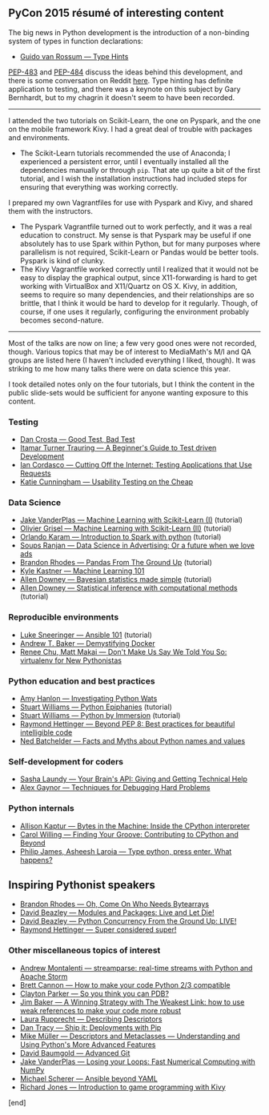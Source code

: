 ## PyCon 2015 résumé of interesting content

The big news in Python development is the introduction of a non-binding system of types in function declarations:

 * [Guido van Rossum — Type Hints](https://www.youtube.com/watch?v=2wDvzy6Hgxg)

[PEP-483](https://www.python.org/dev/peps/pep-0483/) and [PEP-484](https://www.python.org/dev/peps/pep-0484/) discuss the ideas behind this development, and there is some conversation on Reddit [here](http://www.reddit.com/r/Python/comments/2pveeq/guido_van_rossum_the_theory_of_type_hinting_for/). Type hinting has definite application to testing, and there was a keynote on this subject by Gary Bernhardt, but to my chagrin it doesn't seem to have been recorded.

---

I attended the two tutorials on Scikit-Learn, the one on Pyspark, and the one on the mobile framework Kivy. I had a great deal of trouble with packages and environments. 

 * The Scikit-Learn tutorials recommended the use of Anaconda; I experienced a persistent error, until I eventually installed all the dependencies manually or through `pip`. That ate up quite a bit of the first tutorial, and I wish the installation instructions had included steps for ensuring that everything was working correctly.
 
I prepared my own Vagrantfiles for use with Pyspark and Kivy, and shared them with the instructors.

 * The Pyspark Vagrantfile turned out to work perfectly, and it was a real education to construct. My sense is that Pyspark may be useful if one absolutely has to use Spark within Python, but for many purposes where parallelism is not required, Scikit-Learn or Pandas would be better tools. Pyspark is kind of clunky.
 * The Kivy Vagrantfile worked correctly until I realized that it would not be easy to display the graphical output, since X11-forwarding is hard to get working with VirtualBox and X11/Quartz on OS X. Kivy, in addition, seems to require so many dependencies, and their relationships are so brittle, that I think it would be hard to develop for it regularly. Though, of course, if one uses it regularly, configuring the environment probably becomes second-nature.

---

Most of the talks are now on line; a few very good ones were not recorded, though. Various topics that may be of interest to MediaMath's M/I and QA groups are listed here (I haven't included everything I liked, though). It was striking to me how many talks there were on data science this year.

I took detailed notes only on the four tutorials, but I think the content in the public slide-sets would be sufficient for anyone wanting exposure to this content. 

### Testing

 * [Dan Crosta — Good Test, Bad Test](https://www.youtube.com/watch?v=RfR_QRoNZxo)
 * [Itamar Turner Trauring — A Beginner's Guide to Test driven Development](https://www.youtube.com/watch?v=dM7N6PFP3uo)
 * [Ian Cordasco — Cutting Off the Internet: Testing Applications that Use Requests](https://www.youtube.com/watch?v=YHbKxFcDltM)
 * [Katie Cunningham — Usability Testing on the Cheap](https://www.youtube.com/watch?v=zZx2l3BTCrg)
 
### Data Science

 * [Jake VanderPlas — Machine Learning with Scikit-Learn (I)](https://www.youtube.com/watch?v=L7R4HUQ-eQ0) (tutorial)
 * [Olivier Grisel — Machine Learning with Scikit-Learn (II)](https://www.youtube.com/watch?v=oGqGxvqA9-k) (tutorial)
 * [Orlando Karam — Introduction to Spark with python](https://www.youtube.com/watch?v=9xYfNznjClE) (tutorial)
 * [Soups Ranjan — Data Science in Advertising: Or a future when we love ads](https://www.youtube.com/watch?v=HZTgLuOpFU8)
 * [Brandon Rhodes — Pandas From The Ground Up](https://www.youtube.com/watch?v=5JnMutdy6Fw) (tutorial)
 * [Kyle Kastner — Machine Learning 101](https://www.youtube.com/watch?v=r-1XJBHot58)
 * [Allen Downey — Bayesian statistics made simple](https://www.youtube.com/watch?v=5W715nfJNJw) (tutorial)
 * [Allen Downey — Statistical inference with computational methods](https://www.youtube.com/watch?v=5Vjrqnk7Igs) (tutorial)

### Reproducible environments

 * [Luke Sneeringer — Ansible 101](https://www.youtube.com/watch?v=-i1pZ6vvMX8) (tutorial)
 * [Andrew T. Baker — Demystifying Docker](https://www.youtube.com/watch?v=GVVtR_hrdKI)
 * [Renee Chu, Matt Makai — Don't Make Us Say We Told You So: virtualenv for New Pythonistas](https://www.youtube.com/watch?v=Xdv7vwIIThY)
 
### Python education and best practices

 * [Amy Hanlon — Investigating Python Wats](https://www.youtube.com/watch?v=sH4XF6pKKmk)
 * [Stuart Williams — Python Epiphanies](https://www.youtube.com/watch?v=Ug0iDjbMPVg) (tutorial)
 * [Stuart Williams — Python by Immersion](https://www.youtube.com/watch?v=RVNIdoepdzU) (tutorial)
 * [Raymond Hettinger — Beyond PEP 8: Best practices for beautiful intelligible code](https://www.youtube.com/watch?v=wf-BqAjZb8M)
 * [Ned Batchelder — Facts and Myths about Python names and values](https://www.youtube.com/watch?v=_AEJHKGk9ns)

### Self-development for coders

 * [Sasha Laundy — Your Brain's API: Giving and Getting Technical Help](https://www.youtube.com/watch?v=hY14Er6JX2s)
 * [Alex Gaynor — Techniques for Debugging Hard Problems](https://www.youtube.com/watch?v=ij99SGGEX34)

### Python internals

 * [Allison Kaptur — Bytes in the Machine: Inside the CPython interpreter](https://www.youtube.com/watch?v=HVUTjQzESeo)
 * [Carol Willing — Finding Your Groove: Contributing to CPython and Beyond](https://www.youtube.com/watch?v=szeo1XgmuEk)
 * [Philip James, Asheesh Laroia — Type python, press enter. What happens?](https://www.youtube.com/watch?v=XVhSjZYwZJo)

## Inspiring Pythonist speakers
 
 * [Brandon Rhodes — Oh, Come On Who Needs Bytearrays](https://www.youtube.com/watch?v=z9Hmys8ojno)
 * [David Beazley — Modules and Packages: Live and Let Die!](https://www.youtube.com/watch?v=0oTh1CXRaQ0)
 * [David Beazley — Python Concurrency From the Ground Up: LIVE!](https://www.youtube.com/watch?v=MCs5OvhV9S4)
 * [Raymond Hettinger — Super considered super!](https://www.youtube.com/watch?v=EiOglTERPEo)

### Other miscellaneous topics of interest

 * [Andrew Montalenti — streamparse: real-time streams with Python and Apache Storm](https://www.youtube.com/watch?v=ja4Qj9-l6WQ)
 * [Brett Cannon — How to make your code Python 2/3 compatible](https://www.youtube.com/watch?v=KPzDX5TX5HE)
 * [Clayton Parker — So you think you can PDB?](https://www.youtube.com/watch?v=P0pIW5tJrRM)
 * [Jim Baker — A Winning Strategy with The Weakest Link: how to use weak references to make your code more robust](https://www.youtube.com/watch?v=NknSssmLk4w)
 * [Laura Rupprecht — Describing Descriptors](https://www.youtube.com/watch?v=h2-WPwGnHqE)
 * [Dan Tracy — Ship it: Deployments with Pip](https://www.youtube.com/watch?v=aD2CfKQB5xM) 
 * [Mike Müller — Descriptors and Metaclasses — Understanding and Using Python's More Advanced Features](https://www.youtube.com/watch?v=v2WTVCyTYMw)
 * [David Baumgold — Advanced Git](https://www.youtube.com/watch?v=4EOZvow1mk4)
 * [Jake VanderPlas — Losing your Loops: Fast Numerical Computing with NumPy ](https://www.youtube.com/watch?v=EEUXKG97YRw)
 * [Michael Scherer — Ansible beyond YAML](https://www.youtube.com/watch?v=igJTEugHozM)
 * [Richard Jones — Introduction to game programming with Kivy](https://www.youtube.com/watch?v=U14P8gtjQmU)

[end]